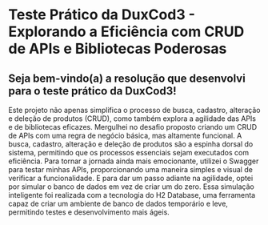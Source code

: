 
# Teste Prático da DuxCod3 - Explorando a Eficiência com CRUD de APIs e Bibliotecas Poderosas
## Seja bem-vindo(a) a resolução que desenvolvi para o teste prático da DuxCod3!

Este projeto não apenas simplifica o processo de busca, cadastro, alteração e deleção de produtos (CRUD), 
como também explora a agilidade das APIs e de bibliotecas eficazes. Mergulhei no desafio proposto criando um CRUD de APIs com uma regra de negócio básica, mas altamente funcional. A busca, cadastro, alteração e deleção de produtos são a espinha dorsal do sistema, permitindo que os processos essenciais sejam executados com eficiência. Para tornar a jornada ainda mais emocionante, utilizei o Swagger para testar minhas APIs, proporcionando uma maneira simples e visual de verificar a funcionalidade.  E para dar um passo adiante na agilidade, optei por simular o banco de dados em vez de criar um do zero. Essa simulação inteligente foi realizada com a tecnologia do H2 Database, uma ferramenta capaz de criar um ambiente de banco de dados temporário e leve, permitindo testes e desenvolvimento mais ágeis.
